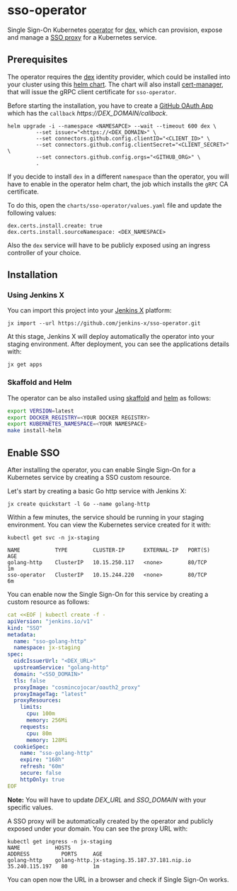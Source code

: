 # sso-operator

Single Sign-On Kubernetes [operator](https://coreos.com/operators/) for [dex](https://github.com/coreos/dex), which can provision, expose and manage a [SSO proxy](https://github.com/bitly/oauth2_proxy) for a Kubernetes service. 

## Prerequisites

The operator requires the [dex](https://github.com/coreos/dex) identity provider, which could be installed into your cluster using this [helm chart](https://github.com/jenkins-x/dex/tree/master/charts/dex).
The chart will also install [cert-manager](https://github.com/jetstack/cert-manager), that will issue the gRPC client certificate for `sso-operator`.

Before starting the installation, you have to create a [GitHub OAuth App](https://github.com/settings/applications/new) which has the `callback` *https://DEX_DOMAIN/callback*.

```
helm upgrade -i --namespace <NAMESAPCE> --wait --timeout 600 dex \
         --set issuer="<https://<DEX_DOMAIN>" \
         --set connectors.github.config.clientID="<CLIENT_ID>" \
         --set connectors.github.config.clientSecret="<CLIENT_SECRET>" \
         --set connectors.github.config.orgs="<GITHUB_ORG>" \
         .
```

If you decide to install `dex` in a different `namespace` than the operator, you will have to enable in the operator helm chart, the job which installs the `gRPC` CA certificate.

To do this, open the `charts/sso-operator/values.yaml` file and update the following values:

```
dex.certs.install.create: true
dex.certs.install.sourceNamespace: <DEX_NAMESPACE>
```
Also the `dex` service will have to be publicly exposed using an ingress controller of your choice.

## Installation

### Using Jenkins X

You can import this project into your [Jenkins X](https://jenkins-x.io/) platform:

```
jx import --url https://github.com/jenkins-x/sso-operator.git
```

At this stage, Jenkins X will deploy automatically the operator into your staging environment. After deployment, you can see the applications details with:

```
jx get apps
```

### Skaffold and Helm 

The operator can be also  installed using [skaffold](https://github.com/GoogleContainerTools/skaffold) and [helm](https://github.com/helm/helm) as follows:

```bash
export VERSION=latest
export DOCKER_REGISTRY=<YOUR DOCKER REGISTRY>
export KUBERNETES_NAMESPACE=<YOUR NAMESPACE>
make install-helm
```

## Enable SSO

After installing the operator, you can enable Single Sign-On for a Kubernetes service by creating a SSO custom resource. 

Let's start by creating a basic Go http service with Jenkins X:

```
jx create quickstart -l Go --name golang-http
```

Within a few minutes, the service should be running in your staging environment. You can view the Kubernetes service created for it with:

```
kubectl get svc -n jx-staging

NAME           TYPE        CLUSTER-IP      EXTERNAL-IP   PORT(S)           AGE
golang-http    ClusterIP   10.15.250.117   <none>        80/TCP            1m
sso-operator   ClusterIP   10.15.244.220   <none>        80/TCP            6m
```

You can enable now the Single Sign-On for this service by creating a custom resource as follows:

```yaml
cat <<EOF | kubectl create -f -
apiVersion: "jenkins.io/v1"
kind: "SSO"
metadata:
  name: "sso-golang-http"
  namespace: jx-staging
spec:
  oidcIssuerUrl: "<DEX_URL>"
  upstreamService: "golang-http"
  domain: "<SSO_DOMAIN>"
  tls: false
  proxyImage: "cosmincojocar/oauth2_proxy"
  proxyImageTag: "latest"
  proxyResources:
    limits:
      cpu: 100m
      memory: 256Mi
    requests:
      cpu: 80m
      memory: 128Mi
  cookieSpec:
    name: "sso-golang-http"
    expire: "168h"
    refresh: "60m"
    secure: false
    httpOnly: true
EOF
```

__Note:__ You will have to update *DEX_URL* and *SSO_DOMAIN* with your specific values.

A SSO proxy will be automatically created by the operator and publicly exposed under your domain. You can see the proxy URL with:

```
kubectl get ingress -n jx-staging
NAME           HOSTS                                                                     ADDRESS          PORTS     AGE
golang-http    golang-http.jx-staging.35.187.37.181.nip.io                               35.240.115.197   80        1m
```

You can open now the URL in a browser and check if Single Sign-On works.
